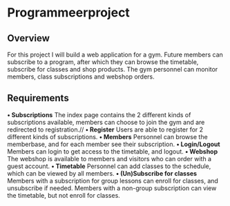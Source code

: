 # Programmeerproject

## Overview
For this project I will build a web application for a gym. Future members can subscribe to a program, after which they can browse the timetable, subscribe for classes and shop products. The gym personnel can monitor members, class subscriptions and webshop orders.

## Requirements
__• Subscriptions__ The index page contains the 2 different kinds of subscriptions available, members can choose to join the gym and are redirected to registration.//
__• Register__ Users are able to register for 2 different kinds of subscriptions.
__• Members__ Personnel can browse the memberbase, and for each member see their subscription.
__• Login/Logout__ Members can login to get access to the timetable, and logout.
__• Webshop__ The webshop is available to members and visitors who can order with a guest account.
__• Timetable__ Personnel can add classes to the schedule, which can be viewed by all members.
__• (Un)Subscribe for classes__ Members with a subscription for group lessons can enroll for classes, and unsubscribe if needed. Members with a non-group subscription can view the timetable, but not enroll for classes.
